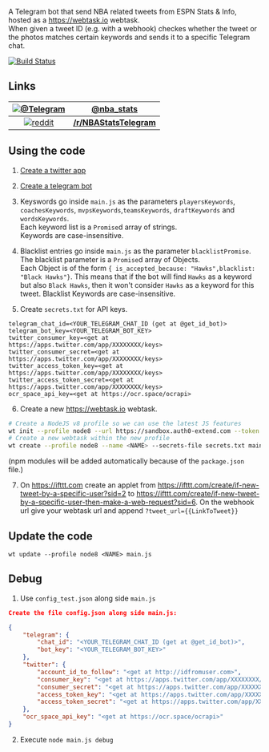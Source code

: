 A Telegram bot that send NBA related tweets from ESPN Stats & Info, hosted as a https://webtask.io webtask.  
When given a tweet ID (e.g. with a webhook) checkes whether the tweet or the photos matches certain keywords and sends it to a specific Telegram chat.

[![Build Status](http://circleci-badges-max.herokuapp.com/img/assafmo/NBAStatsTelegramBot?token=5a80e4447cbbdbd5d740a1679fee6a7799f22da7)](https://circleci.com/gh/assafmo/NBAStatsTelegramBot)

## Links

|        [![@Telegram](https://cdn.rawgit.com/aleen42/badges/master/src/telegram.svg)](https://t.me/nba_stats)        |               **[@nba_stats](https://t.me/nba_stats)**               |
| :-----------------------------------------------------------------------------------------------------------------: | :------------------------------------------------------------------: |
| [![reddit](https://cdn.rawgit.com/aleen42/badges/master/src/reddit.svg)](https://www.reddit.com/r/NBAStatsTelegram) | **[/r/NBAStatsTelegram](https://www.reddit.com/r/NBAStatsTelegram)** |

## Using the code

1. [Create a twitter app](https://apps.twitter.com)

2. [Create a telegram bot](https://core.telegram.org/bots#3-how-do-i-create-a-bot)

3. Keyswords go inside `main.js` as the parameters `playersKeywords`, `coachesKeywords`, `mvpsKeywords`,`teamsKeywords`, `draftKeywords` and `wordsKeywords`.  
   Each keyword list is a `Promise`d array of strings.  
   Keywords are case-insensitive.

4. Blacklist entries go inside `main.js` as the parameter `blacklistPromise`.  
   The blacklist parameter is a `Promise`d array of Objects.  
   Each Object is of the form `{ is_accepted_because: "Hawks",blacklist: "Black Hawks"}`.
   This means that if the bot will find `Hawks` as a keyword but also `Black Hawks`, then it won't consider `Hawks` as a keyword for this tweet.
   Blacklist Keywords are case-insensitive.

5. Create `secrets.txt` for API keys.

```
telegram_chat_id=<YOUR_TELEGRAM_CHAT_ID (get at @get_id_bot)>
telegram_bot_key=<YOUR_TELEGRAM_BOT_KEY>
twitter_consumer_key=<get at https://apps.twitter.com/app/XXXXXXXX/keys>
twitter_consumer_secret=<get at https://apps.twitter.com/app/XXXXXXXX/keys>
twitter_access_token_key=<get at https://apps.twitter.com/app/XXXXXXXX/keys>
twitter_access_token_secret=<get at https://apps.twitter.com/app/XXXXXXXX/keys>
ocr_space_api_key=<get at https://ocr.space/ocrapi>
```

6. Create a new https://webtask.io webtask.

```bash
# Create a NodeJS v8 profile so we can use the latest JS features
wt init --profile node8 --url https://sandbox.auth0-extend.com --token $(wt profile get default --field token) --container $(wt profile get default --field container)
# Create a new webtask within the new profile
wt create --profile node8 --name <NAME> --secrets-file secrets.txt main.js
```

(npm modules will be added automatically because of the `package.json` file.)

7. On https://ifttt.com create an applet from https://ifttt.com/create/if-new-tweet-by-a-specific-user?sid=2 to https://ifttt.com/create/if-new-tweet-by-a-specific-user-then-make-a-web-request?sid=6.
   On the webhook url give your webtask url and append `?tweet_url={{LinkToTweet}}`

## Update the code

`wt update --profile node8 <NAME> main.js`

## Debug

1. Use `config_test.json` along side `main.js`

```json
Create the file config.json along side main.js:

{
    "telegram": {
        "chat_id": "<YOUR_TELEGRAM_CHAT_ID (get at @get_id_bot)>",
        "bot_key": "<YOUR_TELEGRAM_BOT_KEY>"
    },
    "twitter": {
        "account_id_to_follow": "<get at http://idfromuser.com>",
        "consumer_key": "<get at https://apps.twitter.com/app/XXXXXXXX/keys>",
        "consumer_secret": "<get at https://apps.twitter.com/app/XXXXXXXX/keys>",
        "access_token_key": "<get at https://apps.twitter.com/app/XXXXXXXX/keys>",
        "access_token_secret": "<get at https://apps.twitter.com/app/XXXXXXXX/keys>"
    },
    "ocr_space_api_key": "<get at https://ocr.space/ocrapi>"
}
```

2. Execute `node main.js debug`
